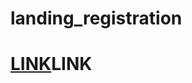 # landing_registration
<h1><a href="https://benzobak83.github.io/landing_registration/">LINK</a>LINK</h1>
